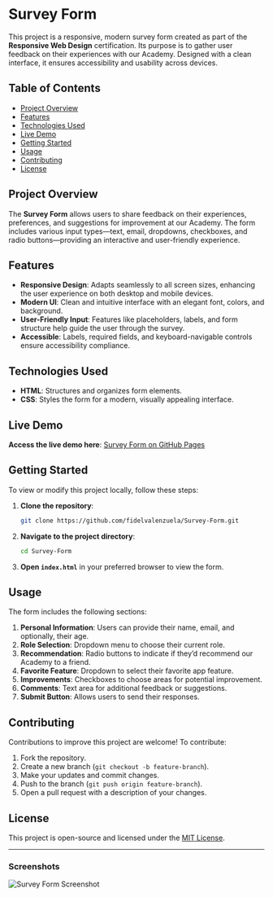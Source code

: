 # Survey Form

This project is a responsive, modern survey form created as part of the **Responsive Web Design** certification. Its purpose is to gather user feedback on their experiences with our Academy. Designed with a clean interface, it ensures accessibility and usability across devices.

## Table of Contents
- [Project Overview](#project-overview)
- [Features](#features)
- [Technologies Used](#technologies-used)
- [Live Demo](#live-demo)
- [Getting Started](#getting-started)
- [Usage](#usage)
- [Contributing](#contributing)
- [License](#license)

## Project Overview

The **Survey Form** allows users to share feedback on their experiences, preferences, and suggestions for improvement at our Academy. The form includes various input types—text, email, dropdowns, checkboxes, and radio buttons—providing an interactive and user-friendly experience.

## Features

- **Responsive Design**: Adapts seamlessly to all screen sizes, enhancing the user experience on both desktop and mobile devices.
- **Modern UI**: Clean and intuitive interface with an elegant font, colors, and background.
- **User-Friendly Input**: Features like placeholders, labels, and form structure help guide the user through the survey.
- **Accessible**: Labels, required fields, and keyboard-navigable controls ensure accessibility compliance.

## Technologies Used

- **HTML**: Structures and organizes form elements.
- **CSS**: Styles the form for a modern, visually appealing interface.

## Live Demo

**Access the live demo here**: [Survey Form on GitHub Pages](https://fidelvalenzuela.github.io/Survey-Form/)

## Getting Started

To view or modify this project locally, follow these steps:

1. **Clone the repository**:
   ```bash
   git clone https://github.com/fidelvalenzuela/Survey-Form.git
   ```
2. **Navigate to the project directory**:
   ```bash
   cd Survey-Form
   ```
3. **Open `index.html`** in your preferred browser to view the form.

## Usage

The form includes the following sections:

1. **Personal Information**: Users can provide their name, email, and optionally, their age.
2. **Role Selection**: Dropdown menu to choose their current role.
3. **Recommendation**: Radio buttons to indicate if they’d recommend our Academy to a friend.
4. **Favorite Feature**: Dropdown to select their favorite app feature.
5. **Improvements**: Checkboxes to choose areas for potential improvement.
6. **Comments**: Text area for additional feedback or suggestions.
7. **Submit Button**: Allows users to send their responses.

## Contributing

Contributions to improve this project are welcome! To contribute:

1. Fork the repository.
2. Create a new branch (`git checkout -b feature-branch`).
3. Make your updates and commit changes.
4. Push to the branch (`git push origin feature-branch`).
5. Open a pull request with a description of your changes.

## License

This project is open-source and licensed under the [MIT License](LICENSE).

---

### Screenshots

![Survey Form Screenshot](screenshot.png)

